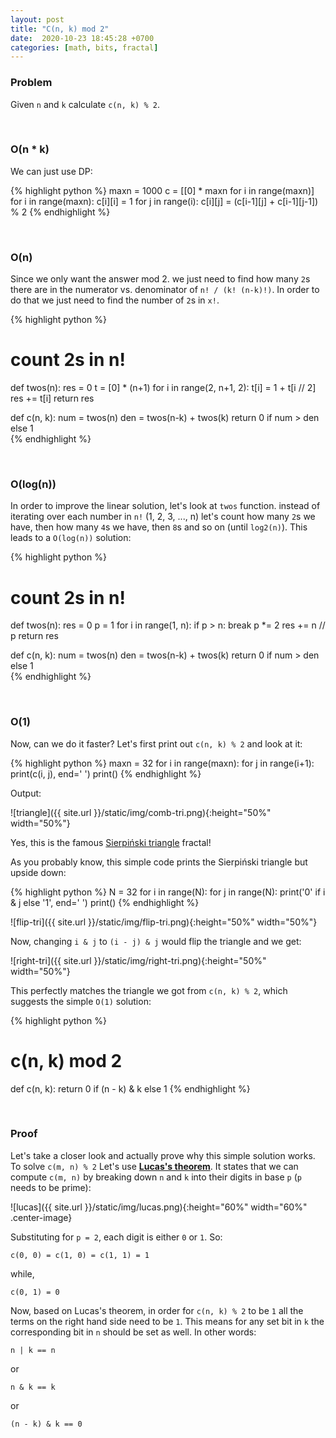 ```yaml
---
layout: post
title: "C(n, k) mod 2"
date:  2020-10-23 18:45:28 +0700
categories: [math, bits, fractal]
---
```


### Problem

Given `n` and `k` calculate `c(n, k) % 2`.

<br/>

### O(n * k)
We can just use DP:

{% highlight python %}
maxn = 1000
c = [[0] * maxn for i in range(maxn)]
for i in range(maxn):
    c[i][i] = 1
    for j in range(i):
        c[i][j] = (c[i-1][j] + c[i-1][j-1]) % 2
{% endhighlight %}

<br/>

### O(n)
Since we only want the answer mod 2. we just need to find how many `2`s there are in the numerator vs. denominator of `n! / (k! (n-k)!)`. In order to do that we just need to find the number of `2`s in `x!`.

{% highlight python %}
# count 2s in n!
def twos(n):
    res = 0
    t = [0] * (n+1)
    for i in range(2, n+1, 2):
        t[i] = 1 + t[i // 2]
        res += t[i]
    return res

def c(n, k):
    num = twos(n)
    den = twos(n-k) + twos(k)
    return 0 if num > den else 1  
{% endhighlight %}

<br/>

### O(log(n))
In order to improve the linear solution, let's look at `twos` function. instead of iterating over each number in `n!` (1, 2, 3, ..., n) let's count how many `2`s we have, then how many `4`s we have, then `8`s and so on (until `log2(n)`). This leads to a `O(log(n))` solution:

{% highlight python %}
# count 2s in n!
def twos(n):
    res = 0
    p = 1
    for i in range(1, n):
        if p > n:
            break
        p *= 2
        res += n // p
    return res

def c(n, k):
    num = twos(n)
    den = twos(n-k) + twos(k)
    return 0 if num > den else 1  
{% endhighlight %}

<br/>

### O(1)

Now, can we do it faster? Let's first print out `c(n, k) % 2` and look at it:

{% highlight python %}
maxn = 32
for i in range(maxn):
    for j in range(i+1):
        print(c(i, j), end=' ')
    print()
{% endhighlight %}

Output:

![triangle]({{ site.url }}/static/img/comb-tri.png){:height="50%" width="50%"}

Yes, this is the famous [Sierpiński triangle][wiki-tri] fractal!

As you probably know, this simple code prints the Sierpiński triangle but upside down:

{% highlight python %}
N = 32
for i in range(N):
    for j in range(N):
        print('0' if i & j else '1', end=' ')
    print()
{% endhighlight %}

![flip-tri]({{ site.url }}/static/img/flip-tri.png){:height="50%" width="50%"}

Now, changing `i & j` to `(i - j) & j` would flip the triangle and we get:

![right-tri]({{ site.url }}/static/img/right-tri.png){:height="50%" width="50%"}

This perfectly matches the triangle we got from `c(n, k) % 2`, which suggests the simple `O(1)` solution:

{% highlight python %}
# c(n, k) mod 2
def c(n, k):
    return 0 if (n - k) & k else 1
{% endhighlight %}

<br/>

### Proof

Let's take a closer look and actually prove why this simple solution works. To solve `c(m, n) % 2` Let's use [**Lucas's theorem**][lucas-theorem]. It states that we can compute `c(m, n)` by breaking down `n` and `k` into their digits in base `p` (`p` needs to be prime):

![lucas]({{ site.url }}/static/img/lucas.png){:height="60%" width="60%" .center-image}

Substituting for `p = 2`, each digit is either `0` or `1`. So:
```
c(0, 0) = c(1, 0) = c(1, 1) = 1
```

while,

```
c(0, 1) = 0
```

Now, based on Lucas's theorem, in order for `c(n, k) % 2` to be `1` all the terms on the right hand side need to be `1`. This means for any set bit in `k` the corresponding bit in `n` should be set as well. In other words:

```
n | k == n
```

or 

```
n & k == k
```

or

```
(n - k) & k == 0
```

<br/>


[wiki-tri]: https://en.wikipedia.org/wiki/Sierpi%C5%84ski_triangle
[lucas-theorem]: https://en.wikipedia.org/wiki/Lucas%27s_theorem